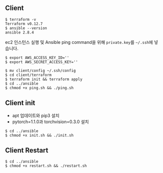 ## Client
```shell
$ terraform -v
Terraform v0.12.7
$ ansible --version
ansible 2.8.4
```



ec2 인스턴스 실행 및 Ansible ping command을 위해 `private.key`를 `~/.ssh`에 넣습니다.

```shell
$ export AWS_ACCESS_KEY_ID=''
$ export AWS_SECRET_ACCESS_KEY=''

$ mv client/config ~/.ssh/config
$ cd client/terraform
$ terraform init && terraform apply
$ cd ../ansible
$ chmod +x ping.sh && ./ping.sh
```



## Client init

- apt 업데이트와 pip3 설치
- pytorch=1.1.0과 torchvision=0.3.0 설치

```shell
$ cd ../ansible
$ chmod +x init.sh && ./init.sh
```



## Client Restart

```shell
$ cd ../ansible
$ chmod +x restart.sh && ./restart.sh
```

